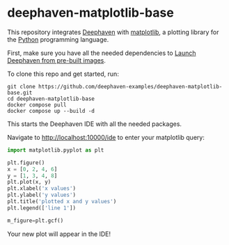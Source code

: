 # deephaven-matplotlib-base


This repository integrates [Deephaven](https://deephaven.io/) with [matplotlib](https://matplotlib.org/), a plotting library for the [Python](https://www.python.org/) programming language.

First, make sure you have all the needed dependencies to [Launch Deephaven from pre-built images](https://deephaven.io/core/docs/tutorials/quickstart/).

To clone this repo and get started, run:

```
git clone https://github.com/deephaven-examples/deephaven-matplotlib-base.git
cd deephaven-matplotlib-base
docker compose pull
docker compose up --build -d
```

This starts the Deephaven IDE with all the needed packages.

Navigate to [http://localhost:10000/ide](http://localhost:10000/ide) to enter your matplotlib query:

```python
import matplotlib.pyplot as plt

plt.figure()
x = [0, 2, 4, 6]
y = [1, 3, 4, 8]
plt.plot(x, y)
plt.xlabel('x values')
plt.ylabel('y values')
plt.title('plotted x and y values')
plt.legend(['line 1'])

m_figure=plt.gcf()
```

Your new plot will appear in the IDE!
